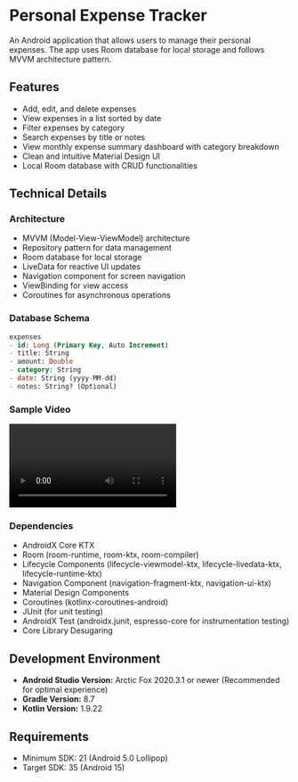 # Personal Expense Tracker

An Android application that allows users to manage their personal expenses. The app uses Room database for local storage and follows MVVM architecture pattern.

## Features

- Add, edit, and delete expenses
- View expenses in a list sorted by date
- Filter expenses by category
- Search expenses by title or notes
- View monthly expense summary dashboard with category breakdown
- Clean and intuitive Material Design UI
- Local Room database with CRUD functionalities

## Technical Details

### Architecture
- MVVM (Model-View-ViewModel) architecture
- Repository pattern for data management
- Room database for local storage
- LiveData for reactive UI updates
- Navigation component for screen navigation
- ViewBinding for view access
- Coroutines for asynchronous operations

### Database Schema
```sql
expenses
- id: Long (Primary Key, Auto Increment)
- title: String
- amount: Double
- category: String
- date: String (yyyy-MM-dd)
- notes: String? (Optional)

```
### Sample Video
 ![Demo Video](assets/ExpenseTracker.mp4)

### Dependencies
- AndroidX Core KTX
- Room (room-runtime, room-ktx, room-compiler)
- Lifecycle Components (lifecycle-viewmodel-ktx, lifecycle-livedata-ktx, lifecycle-runtime-ktx)
- Navigation Component (navigation-fragment-ktx, navigation-ui-ktx)
- Material Design Components
- Coroutines (kotlinx-coroutines-android)
- JUnit (for unit testing)
- AndroidX Test (androidx.junit, espresso-core for instrumentation testing)
- Core Library Desugaring

## Development Environment
- **Android Studio Version:** Arctic Fox 2020.3.1 or newer (Recommended for optimal experience)
- **Gradle Version:** 8.7
- **Kotlin Version:** 1.9.22


## Requirements
- Minimum SDK: 21 (Android 5.0 Lollipop)
- Target SDK: 35 (Android 15)
